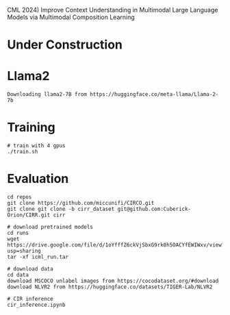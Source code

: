 CML 2024) Improve Context Understanding in Multimodal Large Language Models via Multimodal Composition Learning

# Under Construction

# Llama2
```
Downloading llama2-7B from https://huggingface.co/meta-llama/Llama-2-7b
```

# Training
```
# train with 4 gpus
./train.sh
```

# Evaluation
```
cd repos
git clone https://github.com/miccunifi/CIRCO.git
git clone git clone -b cirr_dataset git@github.com:Cuberick-Orion/CIRR.git cirr
```

```
# download pretrained models
cd runs
wget https://drive.google.com/file/d/1oYfffZ6ckVjSbxG9rk0h5OACYfEWIWxv/view?usp=sharing
tar -xf icml_run.tar
```

```
# download data
cd data
download MSCOCO unlabel images from https://cocodataset.org/#download
download NLVR2 from https://huggingface.co/datasets/TIGER-Lab/NLVR2
```
```
# CIR inference
cir_inference.ipynb
```

